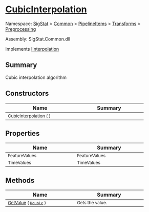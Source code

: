# [CubicInterpolation](./CubicInterpolation.md)

Namespace: [SigStat]() > [Common](./../../../README.md) > [PipelineItems]() > [Transforms]() > [Preprocessing](./README.md)

Assembly: SigStat.Common.dll

Implements [IInterpolation](./IInterpolation.md)

## Summary
Cubic interpolation algorithm

## Constructors

| Name | Summary | 
| --- | --- | 
| <sub>CubicInterpolation (  )</sub><div style="width: 200px">| <sub></sub><div style="width: 200px">| <br>


## Properties

| Name | Summary | 
| --- | --- | 
| <sub>FeatureValues</sub><div style="width: 200px">| <sub>FeatureValues</sub><div style="width: 200px">| <br>
| <sub>TimeValues</sub><div style="width: 200px">| <sub>TimeValues</sub><div style="width: 200px">| <br>


## Methods

| Name | Summary | 
| --- | --- | 
| <sub>[GetValue](./Methods/CubicInterpolation-100663727.md) ( [`Double`](https://docs.microsoft.com/en-us/dotnet/api/System.Double) )</sub><div style="width: 200px">| <sub>Gets the value.</sub><div style="width: 200px">| <br>



